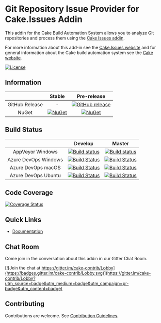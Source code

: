 # Git Repository Issue Provider for Cake.Issues Addin

This addin for the Cake Build Automation System allows you to analyze Git repositories and process them
using the [Cake Issues addin](https://github.com/cake-contrib/Cake.Issues).

For more information about this add-in see the [Cake.Issues website](https://cakeissues.net)
and for general information about the Cake build automation system see the [Cake website](http://cakebuild.net).

[![License](http://img.shields.io/:license-mit-blue.svg)](https://github.com/cake-contrib/Cake.Issues.GitRepository/blob/feature/build/LICENSE)

## Information

| | Stable | Pre-release |
|:--:|:--:|:--:|
|GitHub Release|-|[![GitHub release](https://img.shields.io/github/release/cake-contrib/Cake.Issues.GitRepository.svg)](https://github.com/cake-contrib/Cake.Issues.GitRepository/releases/latest)|
|NuGet|[![NuGet](https://img.shields.io/nuget/v/Cake.Issues.GitRepository.svg)](https://www.nuget.org/packages/Cake.Issues.GitRepository)|[![NuGet](https://img.shields.io/nuget/vpre/Cake.Issues.GitRepository.svg)](https://www.nuget.org/packages/Cake.Issues.GitRepository)|

## Build Status

| | Develop | Master |
|:--:|:--:|:--:|
|AppVeyor Windows|[![Build status](https://ci.appveyor.com/api/projects/status/221d0dg6roeysqy4/branch/develop?svg=true)](https://ci.appveyor.com/project/cakecontrib/cake-issues-gitrepository/branch/develop)|[![Build status](https://ci.appveyor.com/api/projects/status/221d0dg6roeysqy4/branch/master?svg=true)](https://ci.appveyor.com/project/cakecontrib/cake-issues-gitrepository/branch/master)|
|Azure DevOps Windows|[![Build Status](https://dev.azure.com/cake-contrib/Cake.Issues.GitRepository/_apis/build/status/cake-contrib.Cake.Issues.GitRepository?branchName=develop&jobName=Windows)](https://dev.azure.com/cake-contrib/Cake.Issues.GitRepository/_build/latest?definitionId=13&branchName=develop)|[![Build Status](https://dev.azure.com/cake-contrib/Cake.Issues.GitRepository/_apis/build/status/cake-contrib.Cake.Issues.GitRepository?branchName=master&jobName=Windows)](https://dev.azure.com/cake-contrib/Cake.Issues.GitRepository/_build/latest?definitionId=13&branchName=master)|
|Azure DevOps macOS|[![Build Status](https://dev.azure.com/cake-contrib/Cake.Issues.GitRepository/_apis/build/status/cake-contrib.Cake.Issues.GitRepository?branchName=develop&jobName=macOS)](https://dev.azure.com/cake-contrib/Cake.Issues.GitRepository/_build/latest?definitionId=13&branchName=develop)|[![Build Status](https://dev.azure.com/cake-contrib/Cake.Issues.GitRepository/_apis/build/status/cake-contrib.Cake.Issues.GitRepository?branchName=master&jobName=macOS)](https://dev.azure.com/cake-contrib/Cake.Issues.GitRepository/_build/latest?definitionId=13&branchName=master)|
|Azure DevOps Ubuntu|[![Build Status](https://dev.azure.com/cake-contrib/Cake.Issues.GitRepository/_apis/build/status/cake-contrib.Cake.Issues.GitRepository?branchName=develop&jobName=Ubuntu)](https://dev.azure.com/cake-contrib/Cake.Issues.GitRepository/_build/latest?definitionId=13&branchName=develop)|[![Build Status](https://dev.azure.com/cake-contrib/Cake.Issues.GitRepository/_apis/build/status/cake-contrib.Cake.Issues.GitRepository?branchName=master&jobName=Ubuntu)](https://dev.azure.com/cake-contrib/Cake.Issues.GitRepository/_build/latest?definitionId=13&branchName=master)|

## Code Coverage

[![Coverage Status](https://coveralls.io/repos/github/cake-contrib/Cake.Issues.GitRepository/badge.svg?branch=develop)](https://coveralls.io/github/cake-contrib/Cake.Issues.GitRepository?branch=develop)

## Quick Links

- [Documentation](https://cakeissues.net)

## Chat Room

Come join in the conversation about this addin in our Gitter Chat Room.

[![Join the chat at https://gitter.im/cake-contrib/Lobby](https://badges.gitter.im/cake-contrib/Lobby.svg)](https://gitter.im/cake-contrib/Lobby?utm_source=badge&utm_medium=badge&utm_campaign=pr-badge&utm_content=badge)

## Contributing

Contributions are welcome. See [Contribution Guidelines](CONTRIBUTING.md).

